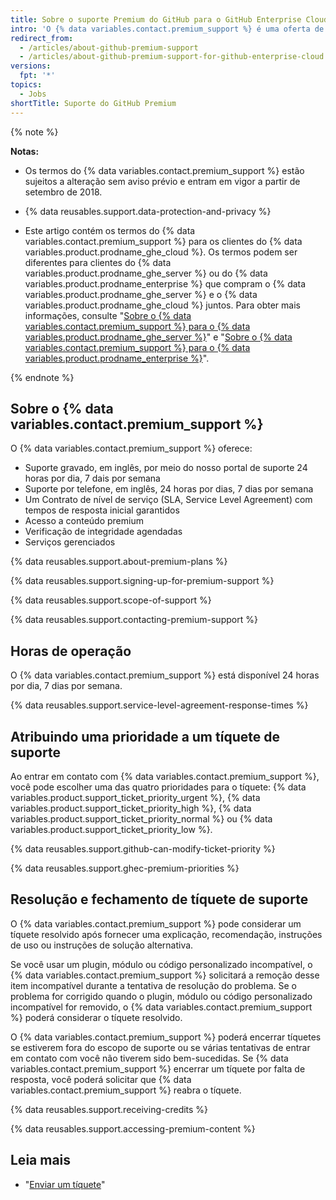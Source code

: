 ```yaml
---
title: Sobre o suporte Premium do GitHub para o GitHub Enterprise Cloud
intro: 'O {% data variables.contact.premium_support %} é uma oferta de suporte complementar paga para clientes do {% data variables.product.prodname_ghe_cloud %}.'
redirect_from:
  - /articles/about-github-premium-support
  - /articles/about-github-premium-support-for-github-enterprise-cloud
versions:
  fpt: '*'
topics:
  - Jobs
shortTitle: Suporte do GitHub Premium
---
```


{% note %}

**Notas:**

- Os termos do {% data variables.contact.premium_support %} estão sujeitos a alteração sem aviso prévio e entram em vigor a partir de setembro de 2018.

- {% data reusables.support.data-protection-and-privacy %}

- Este artigo contém os termos do {% data variables.contact.premium_support %} para os clientes do {% data variables.product.prodname_ghe_cloud %}. Os termos podem ser diferentes para clientes do {% data variables.product.prodname_ghe_server %} ou do {% data variables.product.prodname_enterprise %} que compram o {% data variables.product.prodname_ghe_server %} e o {% data variables.product.prodname_ghe_cloud %} juntos. Para obter mais informações, consulte "[Sobre o {% data variables.contact.premium_support %} para o {% data variables.product.prodname_ghe_server %}](/enterprise/admin/guides/enterprise-support/about-github-premium-support-for-github-enterprise-server)" e "[Sobre o {% data variables.contact.premium_support %} para o {% data variables.product.prodname_enterprise %}](/enterprise/admin/guides/enterprise-support/about-github-premium-support-for-github-enterprise)".

{% endnote %}

## Sobre o {% data variables.contact.premium_support %}

O {% data variables.contact.premium_support %} oferece:
  - Suporte gravado, em inglês, por meio do nosso portal de suporte 24 horas por dia, 7 dais por semana
  - Suporte por telefone, em inglês, 24 horas por dias, 7 dias por semana
  - Um Contrato de nível de serviço (SLA, Service Level Agreement) com tempos de resposta inicial garantidos
  - Acesso a conteúdo premium
  - Verificação de integridade agendadas
  - Serviços gerenciados

{% data reusables.support.about-premium-plans %}

{% data reusables.support.signing-up-for-premium-support %}

{% data reusables.support.scope-of-support %}

{% data reusables.support.contacting-premium-support %}

## Horas de operação

O {% data variables.contact.premium_support %} está disponível 24 horas por dia, 7 dias por semana.

{% data reusables.support.service-level-agreement-response-times %}

## Atribuindo uma prioridade a um tíquete de suporte

Ao entrar em contato com {% data variables.contact.premium_support %}, você pode escolher uma das quatro prioridades para o tíquete: {% data variables.product.support_ticket_priority_urgent %}, {% data variables.product.support_ticket_priority_high %}, {% data variables.product.support_ticket_priority_normal %} ou {% data variables.product.support_ticket_priority_low %}.

{% data reusables.support.github-can-modify-ticket-priority %}

{% data reusables.support.ghec-premium-priorities %}

## Resolução e fechamento de tíquete de suporte

O {% data variables.contact.premium_support %} pode considerar um tíquete resolvido após fornecer uma explicação, recomendação, instruções de uso ou instruções de solução alternativa.

Se você usar um plugin, módulo ou código personalizado incompatível, o {% data variables.contact.premium_support %} solicitará a remoção desse item incompatível durante a tentativa de resolução do problema. Se o problema for corrigido quando o plugin, módulo ou código personalizado incompatível for removido, o {% data variables.contact.premium_support %} poderá considerar o tíquete resolvido.

O {% data variables.contact.premium_support %} poderá encerrar tíquetes se estiverem fora do escopo de suporte ou se várias tentativas de entrar em contato com você não tiverem sido bem-sucedidas. Se {% data variables.contact.premium_support %} encerrar um tíquete por falta de resposta, você poderá solicitar que {% data variables.contact.premium_support %} reabra o tíquete.

{% data reusables.support.receiving-credits %}

{% data reusables.support.accessing-premium-content %}

## Leia mais

- "[Enviar um tíquete](/articles/submitting-a-ticket)"
